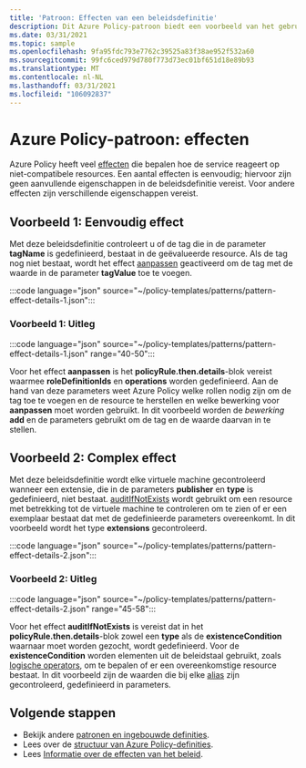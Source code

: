 ```yaml
---
title: 'Patroon: Effecten van een beleidsdefinitie'
description: Dit Azure Policy-patroon biedt een voorbeeld van het gebruik van de verschillende effecten van een beleidsdefinitie.
ms.date: 03/31/2021
ms.topic: sample
ms.openlocfilehash: 9fa95fdc793e7762c39525a83f38ae952f532a60
ms.sourcegitcommit: 99fc6ced979d780f773d73ec01bf651d18e89b93
ms.translationtype: MT
ms.contentlocale: nl-NL
ms.lasthandoff: 03/31/2021
ms.locfileid: "106092837"
---
```

# <a name="azure-policy-pattern-effects"></a>Azure Policy-patroon: effecten

Azure Policy heeft veel [effecten](../concepts/effects.md) die bepalen hoe de service reageert op niet-compatibele resources. Een aantal effecten is eenvoudig; hiervoor zijn geen aanvullende eigenschappen in de beleidsdefinitie vereist. Voor andere effecten zijn verschillende eigenschappen vereist.

## <a name="sample-1-simple-effect"></a>Voorbeeld 1: Eenvoudig effect

Met deze beleidsdefinitie controleert u of de tag die in de parameter **tagName** is gedefinieerd, bestaat in de geëvalueerde resource. Als de tag nog niet bestaat, wordt het effect [aanpassen](../concepts/effects.md#modify) geactiveerd om de tag met de waarde in de parameter **tagValue** toe te voegen.

:::code language="json" source="~/policy-templates/patterns/pattern-effect-details-1.json":::

### <a name="sample-1-explanation"></a>Voorbeeld 1: Uitleg

:::code language="json" source="~/policy-templates/patterns/pattern-effect-details-1.json" range="40-50":::

Voor het effect **aanpassen** is het **policyRule.then.details**-blok vereist waarmee **roleDefinitionIds** en **operations** worden gedefinieerd. Aan de hand van deze parameters weet Azure Policy welke rollen nodig zijn om de tag toe te voegen en de resource te herstellen en welke bewerking voor **aanpassen** moet worden gebruikt. In dit voorbeeld worden de _bewerking_ **add** en de parameters gebruikt om de tag en de waarde daarvan in te stellen.

## <a name="sample-2-complex-effect"></a>Voorbeeld 2: Complex effect

Met deze beleidsdefinitie wordt elke virtuele machine gecontroleerd wanneer een extensie, die in de parameters **publisher** en **type** is gedefinieerd, niet bestaat. [auditIfNotExists](../concepts/effects.md#auditifnotexists) wordt gebruikt om een resource met betrekking tot de virtuele machine te controleren om te zien of er een exemplaar bestaat dat met de gedefinieerde parameters overeenkomt. In dit voorbeeld wordt het type **extensions** gecontroleerd.

:::code language="json" source="~/policy-templates/patterns/pattern-effect-details-2.json":::

### <a name="sample-2-explanation"></a>Voorbeeld 2: Uitleg

:::code language="json" source="~/policy-templates/patterns/pattern-effect-details-2.json" range="45-58":::

Voor het effect **auditIfNotExists** is vereist dat in het **policyRule.then.details**-blok zowel een **type** als de **existenceCondition** waarnaar moet worden gezocht, wordt gedefinieerd. Voor de **existenceCondition** worden elementen uit de beleidstaal gebruikt, zoals [logische operators](../concepts/definition-structure.md#logical-operators), om te bepalen of er een overeenkomstige resource bestaat. In dit voorbeeld zijn de waarden die bij elke [alias](../concepts/definition-structure.md#aliases) zijn gecontroleerd, gedefinieerd in parameters.

## <a name="next-steps"></a>Volgende stappen

- Bekijk andere [patronen en ingebouwde definities](./index.md).
- Lees over de [structuur van Azure Policy-definities](../concepts/definition-structure.md).
- Lees [Informatie over de effecten van het beleid](../concepts/effects.md).
